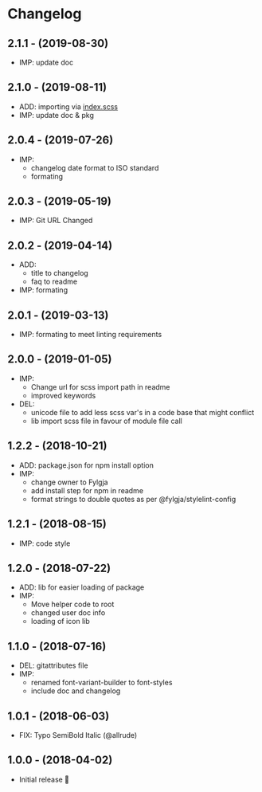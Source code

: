 # Changelog

## 2.1.1 - (2019-08-30)
* IMP: update doc

## 2.1.0 - (2019-08-11)
* ADD: importing via [index.scss](https://sass-lang.com/documentation/at-rules/import#index-files)
* IMP: update doc & pkg

## 2.0.4 - (2019-07-26)
* IMP:
  * changelog date format to ISO standard
  * formating

## 2.0.3 - (2019-05-19)
* IMP: Git URL Changed

## 2.0.2 - (2019-04-14)
* ADD:
  * title to changelog
  * faq to readme
* IMP: formating

## 2.0.1 - (2019-03-13)
* IMP: formating to meet linting requirements

## 2.0.0 - (2019-01-05)
* IMP:
  * Change url for scss import path in readme
  * improved keywords
* DEL:
  * unicode file to add less scss var's in a code base that might conflict
  * lib import scss file in favour of module file call

## 1.2.2 - (2018-10-21)
* ADD: package.json for npm install option
* IMP:
  * change owner to Fylgja
  * add install step for npm in readme
  * format strings to double quotes as per @fylgja/stylelint-config

## 1.2.1 - (2018-08-15)
* IMP: code style

## 1.2.0 - (2018-07-22)
* ADD: lib for easier loading of package
* IMP:
  * Move helper code to root
  * changed user doc info
  * loading of icon lib

## 1.1.0 - (2018-07-16)
* DEL: gitattributes file
* IMP:
  * renamed font-variant-builder to font-styles
  * include doc and changelog

## 1.0.1 - (2018-06-03)
* FIX: Typo SemiBold Italic (@allrude)

## 1.0.0 - (2018-04-02)
* Initial release 🎉
